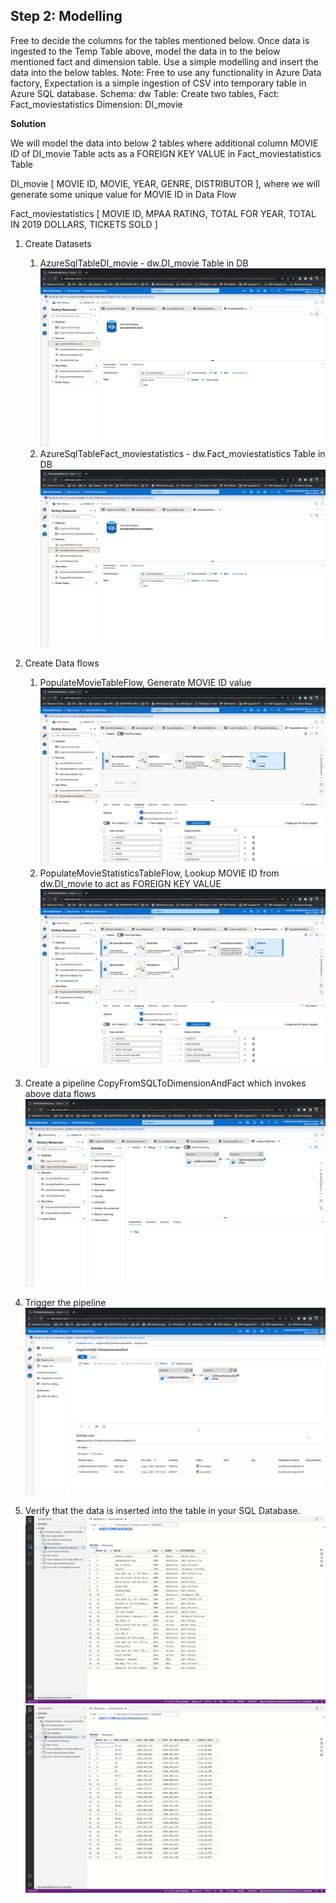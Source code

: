 ## Step 2: Modelling

Free to decide the columns for the tables mentioned below.
Once data is ingested to the Temp Table above, model the data in to the below mentioned fact and
dimension table. Use a simple modelling and insert the data into the below tables.
Note: Free to use any functionality in Azure Data factory, Expectation is a simple ingestion of CSV
into temporary table in Azure SQL database.
Schema: dw
Table: Create two tables,
Fact: Fact_moviestatistics
Dimension: DI_movie

**Solution**

We will model the data into below 2 tables where additional column MOVIE ID of DI_movie Table acts as a FOREIGN KEY VALUE in Fact_moviestatistics Table

DI_movie [ MOVIE ID, MOVIE, YEAR, GENRE, DISTRIBUTOR ], where we will generate some unique value for MOVIE ID in Data Flow

Fact_moviestatistics [ MOVIE ID, MPAA RATING, TOTAL FOR YEAR, TOTAL IN 2019 DOLLARS, TICKETS SOLD ]


1) Create Datasets
   1) AzureSqlTableDI_movie - dw.DI_movie Table in DB
      ![Screenshot](../../Images/3.2.2.png)
   2) AzureSqlTableFact_moviestatistics - dw.Fact_moviestatistics Table in DB
      ![Screenshot](../../Images/3.2.1.png)
   
2) Create Data flows
   1) PopulateMovieTableFlow, Generate MOVIE ID value
      ![Screenshot](../../Images/3.2.4.png)
   2) PopulateMovieStatisticsTableFlow, Lookup MOVIE ID from dw.DI_movie to act as FOREIGN KEY VALUE
      ![Screenshot](../../Images/3.2.5.png)
   
3) Create a pipeline CopyFromSQLToDimensionAndFact which invokes above data flows
   ![Screenshot](../../Images/3.2.3.png)

4) Trigger the pipeline
   ![Screenshot](../../Images/3.2.8.png)

6) Verify that the data is inserted into the table in your SQL Database.
   ![Screenshot](../../Images/3.2.6.png)
   ![Screenshot](../../Images/3.2.7.png)

